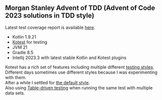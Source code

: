 ## Morgan Stanley Advent of TDD (Advent of Code 2023 solutions in TDD style)

Latest test coverage report is
available [here](https://akiraly.github.io/advent-of-tdd/test_coverage_report/index.html).

* Kotlin 1.9.21
* [Kotest](https://kotest.io/) for testing
* JVM 21
* Gradle 8.5
* Intellij 2023.3 with latest stable Kotlin and Kotest plugins

Kotest has a rich set of features including multiple
different [testing styles](https://kotest.io/docs/framework/testing-styles.html).  
Different days sometimes use different styles because I was experimenting with them.  
After a while I settled for [the default style](https://kotest.io/docs/framework/testing-styles.html#fun-spec).  
Also using [Table-driven testing](https://kotest.io/docs/5.4/assertions/table_driven_testing/) when running the same
test with multiple data sets.
